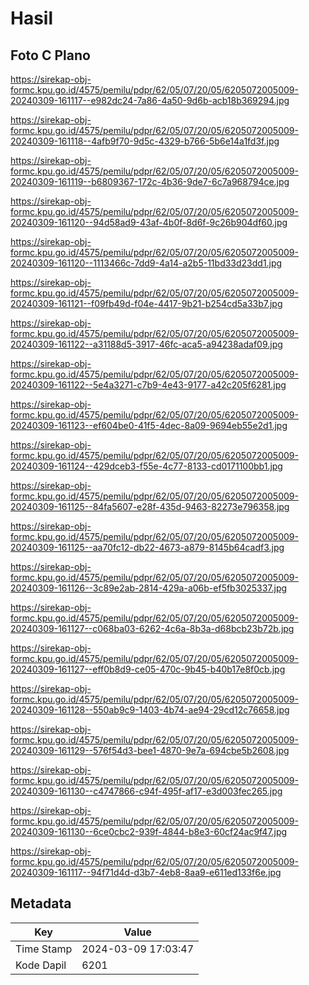 # Hasil

## Foto C Plano

https://sirekap-obj-formc.kpu.go.id/4575/pemilu/pdpr/62/05/07/20/05/6205072005009-20240309-161117--e982dc24-7a86-4a50-9d6b-acb18b369294.jpg

https://sirekap-obj-formc.kpu.go.id/4575/pemilu/pdpr/62/05/07/20/05/6205072005009-20240309-161118--4afb9f70-9d5c-4329-b766-5b6e14a1fd3f.jpg

https://sirekap-obj-formc.kpu.go.id/4575/pemilu/pdpr/62/05/07/20/05/6205072005009-20240309-161119--b6809367-172c-4b36-9de7-6c7a968794ce.jpg

https://sirekap-obj-formc.kpu.go.id/4575/pemilu/pdpr/62/05/07/20/05/6205072005009-20240309-161120--94d58ad9-43af-4b0f-8d6f-9c26b904df60.jpg

https://sirekap-obj-formc.kpu.go.id/4575/pemilu/pdpr/62/05/07/20/05/6205072005009-20240309-161120--1113466c-7dd9-4a14-a2b5-11bd33d23dd1.jpg

https://sirekap-obj-formc.kpu.go.id/4575/pemilu/pdpr/62/05/07/20/05/6205072005009-20240309-161121--f09fb49d-f04e-4417-9b21-b254cd5a33b7.jpg

https://sirekap-obj-formc.kpu.go.id/4575/pemilu/pdpr/62/05/07/20/05/6205072005009-20240309-161122--a31188d5-3917-46fc-aca5-a94238adaf09.jpg

https://sirekap-obj-formc.kpu.go.id/4575/pemilu/pdpr/62/05/07/20/05/6205072005009-20240309-161122--5e4a3271-c7b9-4e43-9177-a42c205f6281.jpg

https://sirekap-obj-formc.kpu.go.id/4575/pemilu/pdpr/62/05/07/20/05/6205072005009-20240309-161123--ef604be0-41f5-4dec-8a09-9694eb55e2d1.jpg

https://sirekap-obj-formc.kpu.go.id/4575/pemilu/pdpr/62/05/07/20/05/6205072005009-20240309-161124--429dceb3-f55e-4c77-8133-cd0171100bb1.jpg

https://sirekap-obj-formc.kpu.go.id/4575/pemilu/pdpr/62/05/07/20/05/6205072005009-20240309-161125--84fa5607-e28f-435d-9463-82273e796358.jpg

https://sirekap-obj-formc.kpu.go.id/4575/pemilu/pdpr/62/05/07/20/05/6205072005009-20240309-161125--aa70fc12-db22-4673-a879-8145b64cadf3.jpg

https://sirekap-obj-formc.kpu.go.id/4575/pemilu/pdpr/62/05/07/20/05/6205072005009-20240309-161126--3c89e2ab-2814-429a-a06b-ef5fb3025337.jpg

https://sirekap-obj-formc.kpu.go.id/4575/pemilu/pdpr/62/05/07/20/05/6205072005009-20240309-161127--c068ba03-6262-4c6a-8b3a-d68bcb23b72b.jpg

https://sirekap-obj-formc.kpu.go.id/4575/pemilu/pdpr/62/05/07/20/05/6205072005009-20240309-161127--eff0b8d9-ce05-470c-9b45-b40b17e8f0cb.jpg

https://sirekap-obj-formc.kpu.go.id/4575/pemilu/pdpr/62/05/07/20/05/6205072005009-20240309-161128--550ab9c9-1403-4b74-ae94-29cd12c76658.jpg

https://sirekap-obj-formc.kpu.go.id/4575/pemilu/pdpr/62/05/07/20/05/6205072005009-20240309-161129--576f54d3-bee1-4870-9e7a-694cbe5b2608.jpg

https://sirekap-obj-formc.kpu.go.id/4575/pemilu/pdpr/62/05/07/20/05/6205072005009-20240309-161130--c4747866-c94f-495f-af17-e3d003fec265.jpg

https://sirekap-obj-formc.kpu.go.id/4575/pemilu/pdpr/62/05/07/20/05/6205072005009-20240309-161130--6ce0cbc2-939f-4844-b8e3-60cf24ac9f47.jpg

https://sirekap-obj-formc.kpu.go.id/4575/pemilu/pdpr/62/05/07/20/05/6205072005009-20240309-161117--94f71d4d-d3b7-4eb8-8aa9-e611ed133f6e.jpg


## Metadata

| Key        | Value               |
| ---------- | ------------------- |
| Time Stamp | 2024-03-09 17:03:47 |
| Kode Dapil | 6201                |



